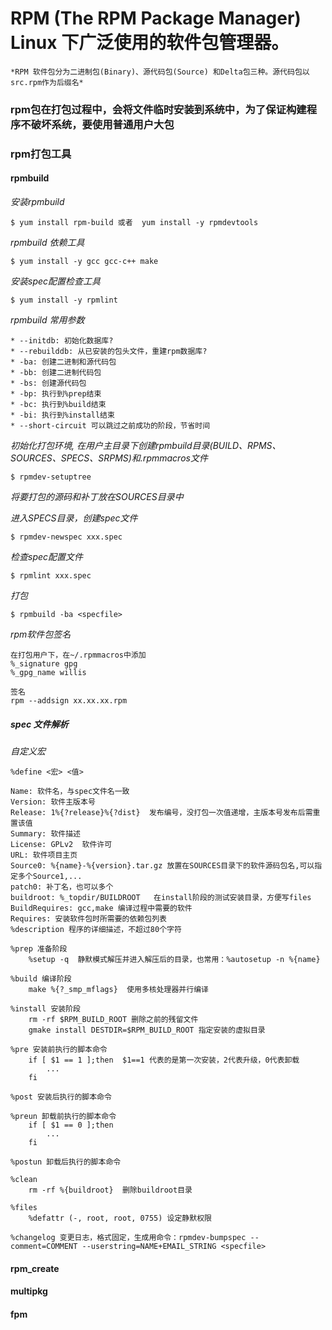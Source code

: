 # RPM (The RPM Package Manager) Linux 下广泛使用的软件包管理器。


    *RPM 软件包分为二进制包(Binary)、源代码包(Source) 和Delta包三种。源代码包以src.rpm作为后缀名*

### rpm包在打包过程中，会将文件临时安装到系统中，为了保证构建程序不破坏系统，要使用**普通用户**大包

### rpm打包工具
    
#### **rpmbuild**

  *安装rpmbuild* 
    
    $ yum install rpm-build 或者  yum install -y rpmdevtools

  *rpmbuild 依赖工具*

    $ yum install -y gcc gcc-c++ make

  *安装spec配置检查工具*

    $ yum install -y rpmlint

  *rpmbuild 常用参数*

    * --initdb: 初始化数据库?
    * --rebuilddb: 从已安装的包头文件，重建rpm数据库?
    * -ba: 创建二进制和源代码包
    * -bb: 创建二进制代码包
    * -bs: 创建源代码包
    * -bp: 执行到%prep结束
    * -bc: 执行到%build结束
    * -bi: 执行到%install结束
    * --short-circuit 可以跳过之前成功的阶段，节省时间

  *初始化打包环境, 在用户主目录下创建rpmbuild目录(BUILD、RPMS、SOURCES、SPECS、SRPMS)和.rpmmacros文件*

    $ rpmdev-setuptree

  *将要打包的源码和补丁放在SOURCES目录中*

  *进入SPECS目录，创建spec文件*

    $ rpmdev-newspec xxx.spec
    
  *检查spec配置文件*

    $ rpmlint xxx.spec

  *打包*

    $ rpmbuild -ba <specfile>

  *rpm软件包签名*

    在打包用户下，在~/.rpmmacros中添加
    %_signature gpg
    %_gpg_name willis

    签名
    rpm --addsign xx.xx.xx.rpm

##### spec 文件解析

  *自定义宏*
    
    %define <宏> <值>

    Name: 软件名，与spec文件名一致
    Version: 软件主版本号
    Release: 1%{?release}%{?dist}  发布编号，没打包一次值递增，主版本号发布后需重置该值
    Summary: 软件描述
    License: GPLv2  软件许可
    URL: 软件项目主页
    Source0: %{name}-%{version}.tar.gz 放置在SOURCES目录下的软件源码包名,可以指定多个Source1,...
    patch0: 补丁名，也可以多个
    buildroot: %_topdir/BUILDROOT   在install阶段的测试安装目录，方便写files
    BuildRequires: gcc,make 编译过程中需要的软件
    Requires: 安装软件包时所需要的依赖包列表
    %description 程序的详细描述，不超过80个字符
    
    %prep 准备阶段
        %setup -q  静默模式解压并进入解压后的目录，也常用：%autosetup -n %{name}

    %build 编译阶段
        make %{?_smp_mflags}  使用多核处理器并行编译

    %install 安装阶段
        rm -rf $RPM_BUILD_ROOT 删除之前的残留文件
        gmake install DESTDIR=$RPM_BUILD_ROOT 指定安装的虚拟目录

    %pre 安装前执行的脚本命令
        if [ $1 == 1 ];then  $1==1 代表的是第一次安装，2代表升级，0代表卸载   
            ...
        fi 

    %post 安装后执行的脚本命令
        
    %preun 卸载前执行的脚本命令
        if [ $1 == 0 ];then 
            ...
        fi 
    
    %postun 卸载后执行的脚本命令

    %clean
        rm -rf %{buildroot}  删除buildroot目录

    %files
        %defattr (-, root, root, 0755) 设定静默权限

    %changelog 变更日志，格式固定，生成用命令：rpmdev-bumpspec --comment=COMMENT --userstring=NAME+EMAIL_STRING <specfile>

#### **rpm_create**
#### **multipkg**
#### **fpm**
